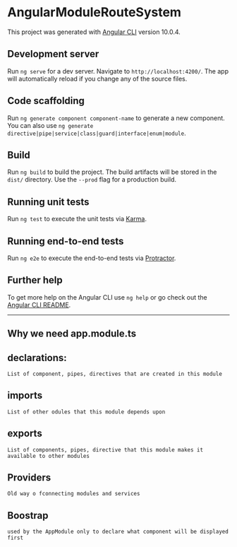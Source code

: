 # AngularModuleRouteSystem

This project was generated with [Angular CLI](https://github.com/angular/angular-cli) version 10.0.4.

## Development server

Run `ng serve` for a dev server. Navigate to `http://localhost:4200/`. The app will automatically reload if you change any of the source files.

## Code scaffolding

Run `ng generate component component-name` to generate a new component. You can also use `ng generate directive|pipe|service|class|guard|interface|enum|module`.

## Build

Run `ng build` to build the project. The build artifacts will be stored in the `dist/` directory. Use the `--prod` flag for a production build.

## Running unit tests

Run `ng test` to execute the unit tests via [Karma](https://karma-runner.github.io).

## Running end-to-end tests

Run `ng e2e` to execute the end-to-end tests via [Protractor](http://www.protractortest.org/).

## Further help

To get more help on the Angular CLI use `ng help` or go check out the [Angular CLI README](https://github.com/angular/angular-cli/blob/master/README.md).




____________________________________________________________________________________________________________________________________________________________

## Why we need app.module.ts

## declarations: 
	List of component, pipes, directives that are created in this module
  
## imports 
	List of other odules that this module depends upon
  
## exports
	List of components, pipes, directive that this module makes it available to other modules
  
## Providers
	Old way o fconnecting modules and services
  
## Boostrap
	used by the AppModule only to declare what component will be displayed first
